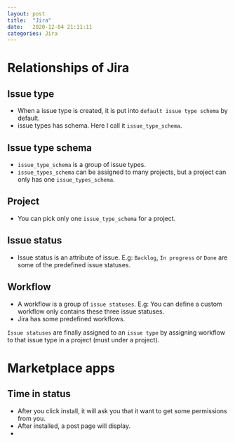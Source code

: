 ```yaml
---
layout: post
title:  "Jira"
date:   2020-12-04 21:11:11
categories: Jira
---
```


# Relationships of Jira
## Issue type
* When a issue type is created, it is put into `default issue type schema` by default. 
* issue types has schema. Here I call it `issue_type_schema`.

## Issue type schema
* `issue_type_schema` is a group of issue types.
* `issue_types_schema` can be assigned to many projects, 
  but a project can only has one `issue_types_schema`.

## Project
* You can pick only one `issue_type_schema` for a project.

## Issue status
* Issue status is an attribute of issue. E.g: `Backlog`, `In progress` or `Done` are some of the predefined issue statuses.

## Workflow
* A workflow is a group of `issue statuses`. E.g: You can define a custom workflow only contains these three issue statuses.
* Jira has some predefined workflows.

`Issue statuses` are finally assigned to an `issue type` by assigning workflow to that issue type in a project (must under a project).

# Marketplace apps
## Time in status
* After you click install, it will ask you that it want to get some permissions from you.
* After installed, a post page will display.
* 
 





